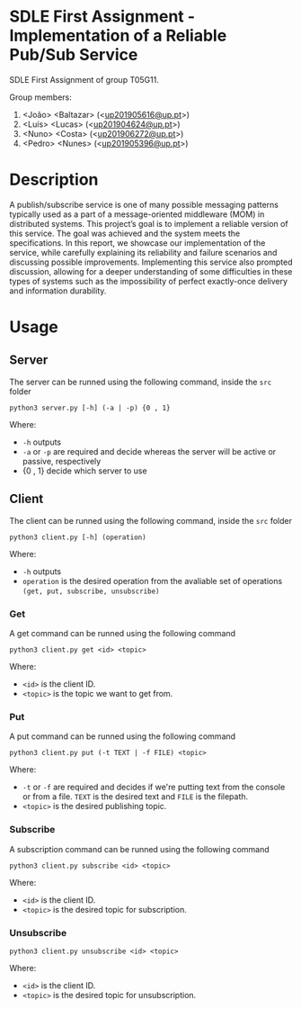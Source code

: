 # SDLE First Assignment - Implementation of a Reliable Pub/Sub Service

SDLE First Assignment of group T05G11.

Group members:

1. &lt;João&gt; &lt;Baltazar&gt; (&lt;up201905616@up.pt&gt;)
2. &lt;Luís&gt; &lt;Lucas&gt; (&lt;up201904624@up.pt&gt;)
3. &lt;Nuno&gt; &lt;Costa&gt; (&lt;up201906272@up.pt&gt;)
4. &lt;Pedro&gt; &lt;Nunes&gt; (&lt;up201905396@up.pt&gt;)

# Description

A publish/subscribe service is one of many possible messaging patterns typically used as a part of a message-oriented middleware (MOM) in distributed systems. This project’s goal is to implement a reliable version of this service. The goal was achieved and the system meets the specifications. In this report, we showcase our implementation of the
service, while carefully explaining its reliability and failure
scenarios and discussing possible improvements.
Implementing this service also prompted discussion, allowing for a deeper understanding of some difficulties in
these types of systems such as the impossibility of perfect
exactly-once delivery and information durability.

# Usage

## Server

The server can be runned using the following command, inside the ``src`` folder

```
python3 server.py [-h] (-a | -p) {0 , 1}
``` 
Where:
- ``-h`` outputs 
- ``-a`` or ``-p`` are required and decide whereas the server will be active or passive, respectively
- {0 , 1} decide which server to use

## Client
The client can be runned using the following command, inside the ``src`` folder

```
python3 client.py [-h] (operation)
```
Where:
- ``-h`` outputs
- ``operation`` is the desired operation from the avaliable set of operations ``(get, put, subscribe, unsubscribe)``

### Get
A get command can be runned using the following command
```
python3 client.py get <id> <topic>
```
Where:
- ``<id>`` is the client ID.
- ``<topic>`` is the topic we want to get from.
### Put
A put command can be runned using the following command
```
python3 client.py put (-t TEXT | -f FILE) <topic>
```
Where:
- ``-t`` or ``-f`` are required and decides if we're putting text from the console or from a file. ``TEXT`` is the desired text and ``FILE`` is the filepath.
- ``<topic>`` is the desired publishing topic.
### Subscribe
A subscription command can be runned using the following command
```
python3 client.py subscribe <id> <topic>
```
Where:
- ``<id>`` is the client ID.
- ``<topic>`` is the desired topic for subscription.
### Unsubscribe
```
python3 client.py unsubscribe <id> <topic>
```
Where:
- ``<id>`` is the client ID.
- ``<topic>`` is the desired topic for unsubscription.